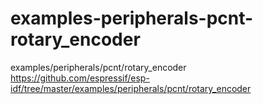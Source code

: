 # examples-peripherals-pcnt-rotary_encoder
examples/peripherals/pcnt/rotary_encoder https://github.com/espressif/esp-idf/tree/master/examples/peripherals/pcnt/rotary_encoder
